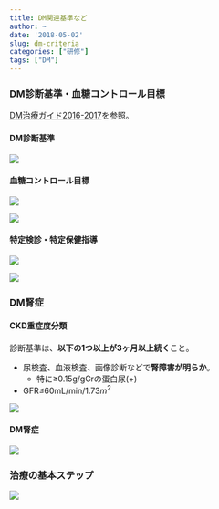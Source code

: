 ```yaml
---
title: DM関連基準など
author: ~
date: '2018-05-02'
slug: dm-criteria
categories: ["研修"]
tags: ["DM"]
---
```


<div id="toc"></div>

### DM診断基準・血糖コントロール目標

[DM治療ガイド2016-2017](www.jds.or.jp/modules/education/index.php?content_id=11)を参照。

#### DM診断基準

![](http://www.fa.kyorin.co.jp/uploads/image/jds_guide_2016-2017_04.jpg)

#### 血糖コントロール目標

![](http://www.fa.kyorin.co.jp/uploads/image/jds_guide_2016-2017_06.jpg)
 

![](http://www.fa.kyorin.co.jp/uploads/image/jds_guide_2016-2017_07.jpg)

#### 特定検診・特定保健指導

![](http://www.fa.kyorin.co.jp/uploads/image/jds_guide_2016-2017_10.jpg)

![](http://www.fa.kyorin.co.jp/uploads/image/jds_guide_2016-2017_11.jpg)

### DM腎症

#### CKD重症度分類

診断基準は、**以下の1つ以上が3ヶ月以上続く**こと。

* 尿検査、血液検査、画像診断などで**腎障害が明らか**。
    * 特に$\geq$0.15g/gCrの蛋白尿(+)
* GFR$\leq$60mL/min/1.73$m^2$

![](https://www.asahikasei-pharma.co.jp/health/kidney/ckd/images/img_diagnosis_01.gif)

#### DM腎症

![](https://jinentai.com/system/column_images/image_files/000/000/093/original/f2ca66aba0e00b6230360437fdce0553b23b3d45.png?1468978104)

### 治療の基本ステップ

![](http://www.fa.kyorin.co.jp/uploads/image/jds_guide_2016-2017_05.jpg)